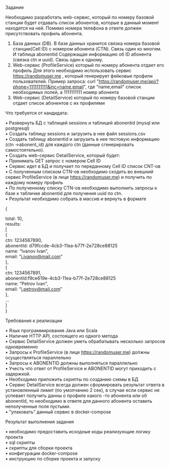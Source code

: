 Задание

Необходимо разработать web-сервис, который по номеру базовой станции будет отдавать список абонентов, которые в данный момент находятся на ней. Помимо номера телефона в ответе должен присутствовать профиль абонента.

1.	База данных (DB). В базе данных хранится связка номера базовой станции(Cell ID) с номером абонента (CTN). Связь один ко многим. И таблица abonentid Содержащая информацию об ID абонента (связка ctn и uuid). Связь один к одному.
2.	Web-сервис (ProfileService) который по номеру абонента отдает его профиль Для этого необходимо использовать сервис https://randomuser.me , который генерирует фейковые профили пользователей. Пример запроса: curl "https://randomuser.me/api/?phone=1111111111&inc=name,email", где “name,email” список необходимых полей, а 1111111111 номер абонента
3.	Web-сервис (DetailService) который по номеру базовой станции отдает список абонентов с их профилями

Что требуется от кандидата:

•	Развернуть БД с таблицей sessions и таблицей abonentid (mysql или postgresql)<br>
•	Создать таблицу sessions и загрузить в нее файл sessions.csv<br>
•	Создать таблицу abonentid и загрузить в нее тестовую информацию (ctn ->abonent_id) для каждого ctn (данные сгенерировать самостоятельно).<br>
•	Создать web-сервис DetailService, который будет:<br>
•	Принимать GET запрос с номером Cell ID<br>
•	Сервис идет в БД и получает по переданному Cell ID список CNT-ов<br>
•	С полученным списком CTN-ов необходимо сходить во внешний сервис ProfileService (в лице https://randomuser.me) и получить по каждому номеру профиль<br>
•	По полученному списку CTN-ов необходимо выполнить запросы к базе к табличке abonentid для получения uuid по ctn.<br>
•	Результат необходимо собрать в массив и вернуть в формате<br>


{<br>

total: 10,<br>
results:<br> [<br>
{<br>
ctn: 1234567890,<br>
abonentId: d79fccde-4cb3-11ea-b77f-2e728ce88125 <br>
name: “Ivanov Ivan”, <br>
email: “i.ivanov@mail.com” <br>
},<br>
{<br>
ctn: 1234567891, <br>
abonentId:f9ce619e-4cb3-11ea-b77f-2e728ce88125 <br>
name: “Petrov Ivan”, <br>
email: “i.petrov@mail.com” <br>
}, <br>
…<br>
] <br>
}

Требования к реализации

•	Язык программирования Java или Scala <br>
•	Наличие HTTP API, состоящего из одного метода <br>
•	Сервис DetailService должен уметь обрабатывать несколько запросов одновременно <br>
•	Запросы к ProfileService (в лице https://randomuser.me) должны осуществляться параллельно <br>
•	Запросы к ABONENTID должны выполняться параллельно <br>
•	Учесть что ответ от ProfileService и ABONENTID могут приходить с задержкой. <br>
•	Необходимо приложить скрипты по созданию схемы в БД <br>
•	Сервис DetailService всегда должен сформировать результат ответа в установленный лимит (по умолчанию 2 сек), в случае если сервис не успевает получить данны о профиле какого -то абонента или об abonentId, то необходимо в ответе для данного абонента оставить неполученные поля пустыми. <br>
•	“упаковать” данный сервис в docker-compose <br>

Результат выполнения задания <br>

•	необходимо предоставить исходные коды реализующие логику проекта <br>
•	sql скрипты <br>
•	скрипты для сборки проекта <br>
•	конфигурации docker-compose <br>
•	инструкцию по сборке проекта и запуску <br>